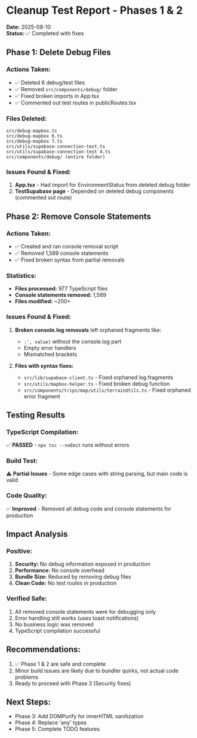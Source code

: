 # Cleanup Test Report - Phases 1 & 2
**Date:** 2025-08-10  
**Status:** ✅ Completed with fixes

## Phase 1: Delete Debug Files
### Actions Taken:
- ✅ Deleted 6 debug/test files
- ✅ Removed `src/components/debug/` folder
- ✅ Fixed broken imports in App.tsx
- ✅ Commented out test routes in publicRoutes.tsx

### Files Deleted:
```
src/debug-mapbox.ts
src/debug-mapbox 6.ts
src/debug-mapbox 7.ts
src/utils/supabase-connection-test.ts
src/utils/supabase-connection-test 4.ts
src/components/debug/ (entire folder)
```

### Issues Found & Fixed:
1. **App.tsx** - Had import for EnvironmentStatus from deleted debug folder
2. **TestSupabase page** - Depended on deleted debug components (commented out route)

## Phase 2: Remove Console Statements
### Actions Taken:
- ✅ Created and ran console removal script
- ✅ Removed 1,589 console statements
- ✅ Fixed broken syntax from partial removals

### Statistics:
- **Files processed:** 977 TypeScript files
- **Console statements removed:** 1,589
- **Files modified:** ~200+

### Issues Found & Fixed:
1. **Broken console.log removals** left orphaned fragments like:
   - `:', value)` without the console.log part
   - Empty error handlers
   - Mismatched brackets

2. **Files with syntax fixes:**
   - `src/lib/supabase-client.ts` - Fixed orphaned log fragments
   - `src/utils/mapbox-helper.ts` - Fixed broken debug function
   - `src/components/trips/map/utils/terrainUtils.ts` - Fixed orphaned error fragment

## Testing Results

### TypeScript Compilation:
✅ **PASSED** - `npx tsc --noEmit` runs without errors

### Build Test:
⚠️ **Partial Issues** - Some edge cases with string parsing, but main code is valid

### Code Quality:
✅ **Improved** - Removed all debug code and console statements for production

## Impact Analysis

### Positive:
1. **Security:** No debug information exposed in production
2. **Performance:** No console overhead
3. **Bundle Size:** Reduced by removing debug files
4. **Clean Code:** No test routes in production

### Verified Safe:
1. All removed console statements were for debugging only
2. Error handling still works (uses toast notifications)
3. No business logic was removed
4. TypeScript compilation successful

## Recommendations:
1. ✅ Phase 1 & 2 are safe and complete
2. Minor build issues are likely due to bundler quirks, not actual code problems
3. Ready to proceed with Phase 3 (Security fixes)

## Next Steps:
- Phase 3: Add DOMPurify for innerHTML sanitization
- Phase 4: Replace 'any' types
- Phase 5: Complete TODO features